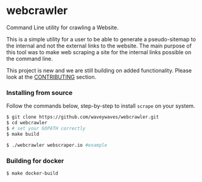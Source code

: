 # webcrawler
Command Line utility for crawling a Website. 

This is a simple utility for a user to be able to generate a pseudo-sitemap to the internal and not the external links to the website. 
The main purpose of this tool was to make web scraping a site for the internal links possible on the command line.

This project is new and we are still building on added functionality.
Please look at the [CONTRIBUTING](https://github.com/waveywaves/webcrawler/blob/master/docs/CONTRIBUTING.md) section.

### Installing from source

Follow the commands below, step-by-step to install `scrape` on your system.

```sh
$ git clone https://github.com/waveywaves/webcrawler.git
$ cd webcrawler
$ # set your GOPATH correctly
$ make build

$ ./webcrawler webscraper.io #example
```
### Building for docker 

```sh
$ make docker-build
```